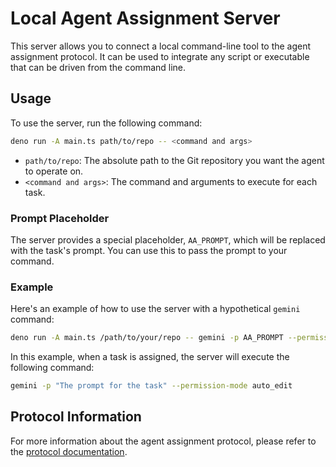 # Local Agent Assignment Server

This server allows you to connect a local command-line tool to the agent assignment protocol. It can be used to integrate any script or executable that can be driven from the command line.

## Usage

To use the server, run the following command:

```bash
deno run -A main.ts path/to/repo -- <command and args>
```

- `path/to/repo`: The absolute path to the Git repository you want the agent to operate on.
- `<command and args>`: The command and arguments to execute for each task.

### Prompt Placeholder

The server provides a special placeholder, `AA_PROMPT`, which will be replaced with the task's prompt. You can use this to pass the prompt to your command.

### Example

Here's an example of how to use the server with a hypothetical `gemini` command:

```bash
deno run -A main.ts /path/to/your/repo -- gemini -p AA_PROMPT --permission-mode auto_edit
```

In this example, when a task is assigned, the server will execute the following command:

```bash
gemini -p "The prompt for the task" --permission-mode auto_edit
```

## Protocol Information

For more information about the agent assignment protocol, please refer to the [protocol documentation](../../docs/agent-assignment-protocol.md).